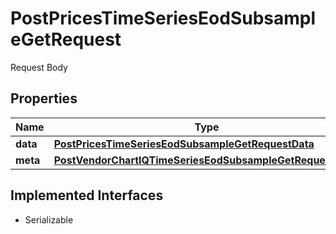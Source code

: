 

# PostPricesTimeSeriesEodSubsampleGetRequest

Request Body

## Properties

Name | Type | Description | Notes
------------ | ------------- | ------------- | -------------
**data** | [**PostPricesTimeSeriesEodSubsampleGetRequestData**](PostPricesTimeSeriesEodSubsampleGetRequestData.md) |  | 
**meta** | [**PostVendorChartIQTimeSeriesEodSubsampleGetRequestMeta**](PostVendorChartIQTimeSeriesEodSubsampleGetRequestMeta.md) |  |  [optional]


## Implemented Interfaces

* Serializable


